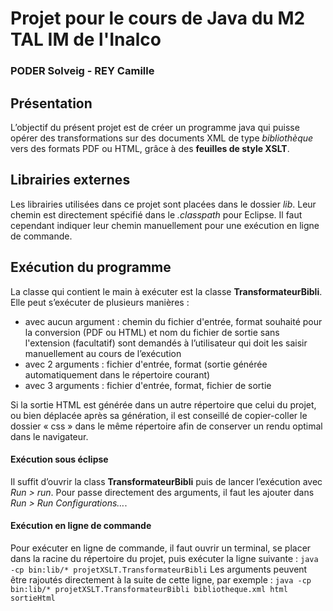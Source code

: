 # Projet pour le cours de Java du M2 TAL IM de l'Inalco
### PODER Solveig - REY Camille

## Présentation

L’objectif du présent projet est de créer un programme java qui puisse opérer des transformations sur des documents XML de type *bibliothèque* vers des formats PDF ou HTML, grâce à des **feuilles de style XSLT**.

## Librairies externes

Les librairies utilisées dans ce projet sont placées dans le dossier *lib*. Leur chemin est directement spécifié dans le *.classpath* pour Eclipse. Il faut cependant indiquer leur chemin manuellement pour une exécution en ligne de commande.

## Exécution du programme

La classe qui contient le main à exécuter est la classe **TransformateurBibli**.
Elle peut s’exécuter de plusieurs manières :
- avec aucun argument : chemin du fichier d'entrée, format souhaité pour la conversion (PDF ou HTML) et nom du fichier de sortie sans l'extension (facultatif) sont demandés à l’utilisateur qui doit les saisir manuellement au cours de l’exécution
- avec 2 arguments : fichier d'entrée, format (sortie générée automatiquement dans le répertoire courant)
- avec 3 arguments : fichier d'entrée, format, fichier de sortie

Si la sortie HTML est générée dans un autre répertoire que celui du projet, ou bien déplacée après sa génération, il est conseillé de copier-coller le dossier « css » dans le même répertoire afin de conserver un rendu optimal dans le navigateur.

#### Exécution sous éclipse

Il suffit d’ouvrir la class **TransformateurBibli** puis de lancer l’exécution avec *Run > run*.
Pour passe directement des arguments, il faut les ajouter dans *Run > Run Configurations…*.

#### Exécution en ligne de commande

Pour exécuter en ligne de commande, il faut ouvrir un terminal, se placer dans la racine du répertoire du projet, puis exécuter la ligne suivante :
```java -cp bin:lib/* projetXSLT.TransformateurBibli```
Les arguments peuvent être rajoutés directement à la suite de cette ligne, par exemple :
```java -cp bin:lib/* projetXSLT.TransformateurBibli bibliotheque.xml html sortieHtml```